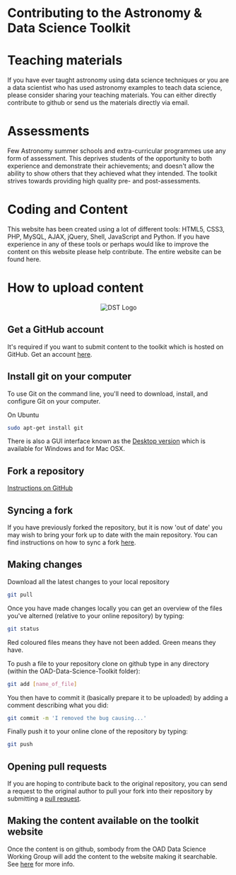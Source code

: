 Contributing to the Astronomy & Data Science Toolkit
===================

# Teaching materials
If you have ever taught astronomy using data science techniques or you are a data scientist who has used astronomy examples to teach data science, please consider sharing your teaching materials. You can either directly contribute to github or send us the materials directly via email.

# Assessments
Few Astronomy summer schools and extra-curricular programmes use any form of assessment. This deprives students of the opportunity to both experience and demonstrate their achievements; and doesn't allow the ability to show others that they achieved what they intended. The toolkit strives towards providing high quality pre- and post-assessments.

# Coding and Content
This website has been created using a lot of different tools: HTML5, CSS3, PHP, MySQL, AJAX, jQuery, Shell, JavaScript and Python. If you have experience in any of these tools or perhaps would like to improve the content on this website please help contribute. The entire website can be found here.

How to upload content
===================

<p align="center"><img src="https://raw.githubusercontent.com/astro4dev/OAD-Data-Science-Toolkit/master/img/DST_logo_250px.png" alt="DST Logo"/></p>

## Get a GitHub account

It's required if you want to submit content to the toolkit which is hosted on GitHub. Get an account <a href="https://github.com/" target="_blank">here</a>.

## Install git on your computer
To use Git on the command line, you'll need to download, install, and configure Git on your computer.

On Ubuntu
```sh
sudo apt-get install git
```

There is also a GUI interface known as the
<a href="https://desktop.github.com/" target="_blank">Desktop version</a> which is available for Windows and for Mac OSX.

## Fork a repository
<a href="https://help.github.com/articles/fork-a-repo/" target="_blank">Instructions on GitHub</a>

## Syncing a fork
If you have previously forked the repository, but it is now 'out of date' you may wish to bring your fork up to date with the main repository. You can find instructions on how to sync a fork <a href="https://help.github.com/articles/syncing-a-fork/" target="_blank">here</a>.

## Making changes

Download all the latest changes to your local repository
```sh
git pull
```

Once you have made changes locally you can get an overview of the files you've alterned (relative to your online repository) by typing:
```sh
git status
```
Red coloured files means they have not been added. Green means they have.

To push a file to your repository clone on github type in any directory (within the 
OAD-Data-Science-Toolkit folder):
```sh
git add [name_of_file]
```

You then have to commit it (basically prepare it to be uploaded) by adding a comment describing what you did:
```sh
git commit -m 'I removed the bug causing...'
```

Finally push it to your online clone of the repository by typing:
```sh
git push
```

## Opening pull requests
If you are hoping to contribute back to the original repository, you can send a request to the original author to pull your fork into their repository by submitting a <a href="https://help.github.com/articles/about-pull-requests/" target="_blank">pull request</a>.

## Making the content available on the toolkit website
Once the content is on github, sombody from the OAD Data Science Working Group will add the content to the website making it searchable. See [here](How_the_toolkit_works.md) for more info.